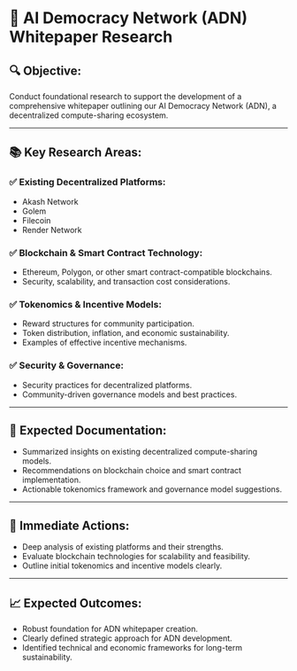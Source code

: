 # 📌 AI Democracy Network (ADN) Whitepaper Research

## 🔍 **Objective:**
Conduct foundational research to support the development of a comprehensive whitepaper outlining our AI Democracy Network (ADN), a decentralized compute-sharing ecosystem.

---

## 📚 **Key Research Areas:**

### ✅ **Existing Decentralized Platforms:**
- Akash Network
- Golem
- Filecoin
- Render Network

### ✅ **Blockchain & Smart Contract Technology:**
- Ethereum, Polygon, or other smart contract-compatible blockchains.
- Security, scalability, and transaction cost considerations.

### ✅ **Tokenomics & Incentive Models:**
- Reward structures for community participation.
- Token distribution, inflation, and economic sustainability.
- Examples of effective incentive mechanisms.

### ✅ **Security & Governance:**
- Security practices for decentralized platforms.
- Community-driven governance models and best practices.

---

## 📂 **Expected Documentation:**
- Summarized insights on existing decentralized compute-sharing models.
- Recommendations on blockchain choice and smart contract implementation.
- Actionable tokenomics framework and governance model suggestions.

---

## 📅 **Immediate Actions:**
- Deep analysis of existing platforms and their strengths.
- Evaluate blockchain technologies for scalability and feasibility.
- Outline initial tokenomics and incentive models clearly.

---

## 📈 **Expected Outcomes:**
- Robust foundation for ADN whitepaper creation.
- Clearly defined strategic approach for ADN development.
- Identified technical and economic frameworks for long-term sustainability. 